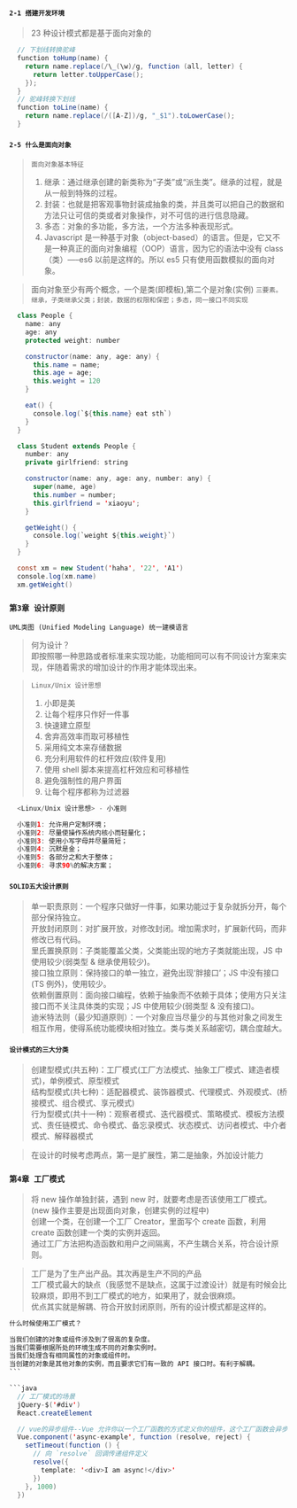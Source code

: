 #### `2-1 搭建开发环境`

> 23 种设计模式都是基于面向对象的

```java
  // 下划线转换驼峰
  function toHump(name) {
    return name.replace(/\_(\w)/g, function (all, letter) {
      return letter.toUpperCase();
    });
  }
  // 驼峰转换下划线
  function toLine(name) {
    return name.replace(/([A-Z])/g, "_$1").toLowerCase();
  }
```

#### `2-5 什么是面向对象`

> `面向对象基本特征`<br />
>
> 1. 继承：通过继承创建的新类称为“子类”或“派生类”。继承的过程，就是从一般到特殊的过程。<br />
> 2. 封装：也就是把客观事物封装成抽象的类，并且类可以把自己的数据和方法只让可信的类或者对象操作，对不可信的进行信息隐藏。<br />
> 3. 多态：对象的多功能，多方法，一个方法多种表现形式。<br />
> 4. Javascript 是一种基于对象（object-based）的语言。但是，它又不是一种真正的面向对象编程（OOP）语言，因为它的语法中没有 class（类）—–es6 以前是这样的。所以 es5 只有使用函数模拟的面向对象。

> 面向对象至少有两个概念，一个是类(即模板),第二个是对象(实例)
> `三要素。继承，子类继承父类；封装，数据的权限和保密；多态，同一接口不同实现`

```java
  class People {
    name: any
    age: any
    protected weight: number

    constructor(name: any, age: any) {
      this.name = name;
      this.age = age;
      this.weight = 120
    }

    eat() {
      console.log(`${this.name} eat sth`)
    }
  }

  class Student extends People {
    number: any
    private girlfriend: string

    constructor(name: any, age: any, number: any) {
      super(name, age)
      this.number = number;
      this.girlfriend = 'xiaoyu';
    }

    getWeight() {
      console.log(`weight ${this.weight}`)
    }
  }

  const xm = new Student('haha', '22', 'A1')
  console.log(xm.name)
  xm.getWeight()
```

### `第3章 设计原则`

`UML类图 (Unified Modeling Language) 统一建模语言`

> 何为设计？<br />
> 即按照哪一种思路或者标准来实现功能，功能相同可以有不同设计方案来实现，伴随着需求的增加设计的作用才能体现出来。

> `Linux/Unix 设计思想`<br />
>
> 1. 小即是美 <br />
> 2. 让每个程序只作好一件事 <br />
> 3. 快速建立原型 <br />
> 4. 舍弃高效率而取可移植性 <br />
> 5. 采用纯文本来存储数据 <br />
> 6. 充分利用软件的杠杆效应(软件复用) <br />
> 7. 使用 shell 脚本来提高杠杆效应和可移植性 <br />
> 8. 避免强制性的用户界面 <br />
> 9. 让每个程序都称为过滤器 <br />

```java
  <Linux/Unix 设计思想> - 小准则

  小准则1: 允许用户定制环境；
  小准则2: 尽量使操作系统内核小而轻量化；
  小准则3: 使用小写字母并尽量简短；
  小准则4: 沉默是金；
  小准则5: 各部分之和大于整体；
  小准则6: 寻求90%的解决方案；
```

#### `SOLID五大设计原则`

> 单一职责原则：一个程序只做好一件事，如果功能过于复杂就拆分开，每个部分保持独立。<br />
> 开放封闭原则：对扩展开放，对修改封闭。增加需求时，扩展新代码，而非修改已有代码。<br />
> 里氏置换原则：子类能覆盖父类，父类能出现的地方子类就能出现，JS 中使用较少(弱类型 & 继承使用较少)。<br />
> 接口独立原则：保持接口的单一独立，避免出现‘胖接口’；JS 中没有接口(TS 例外)，使用较少。<br />
> 依赖倒置原则：面向接口编程，依赖于抽象而不依赖于具体；使用方只关注接口而不关注具体类的实现；JS 中使用较少(弱类型 & 没有接口)。<br />
> 迪米特法则（最少知道原则）：一个对象应当尽量少的与其他对象之间发生相互作用，使得系统功能模块相对独立。类与类关系越密切，耦合度越大。

#### `设计模式的三大分类`

> 创建型模式(共五种)：工厂模式(工厂方法模式、抽象工厂模式、建造者模式)，单例模式、原型模式 <br />
> 结构型模式(共七种)：适配器模式、装饰器模式、代理模式、外观模式、(桥接模式、组合模式、享元模式) <br />
> 行为型模式(共十一种)：观察者模式、迭代器模式、策略模式、模板方法模式、责任链模式、命令模式、备忘录模式、状态模式、访问者模式、中介者模式、解释器模式

> 在设计的时候考虑两点，第一是扩展性，第二是抽象，外加设计能力 <br />

### `第4章 工厂模式`

> 将 new 操作单独封装，遇到 new 时，就要考虑是否该使用工厂模式。(new 操作主要是出现面向对象，创建实例的过程中) <br />
> 创建一个类，在创建一个工厂 Creator，里面写个 create 函数，利用 create 函数创建一个类的实例并返回。<br />
> 通过工厂方法把构造函数和用户之间隔离，不产生耦合关系，符合设计原则。<br />

> 工厂是为了生产出产品。其次再是生产不同的产品 <br />
> 工厂模式最大的缺点（我感觉不是缺点，这属于过渡设计）就是有时候会比较麻烦，即用不到工厂模式的地方，如果用了，就会很麻烦。<br />
> 优点其实就是解耦、符合开放封闭原则，所有的设计模式都是这样的。

````java
什么时候使用工厂模式？

当我们创建的对象或组件涉及到了很高的复杂度。
当我们需要根据所处的环境生成不同的对象实例时。
当我们处理含有相同属性的对象或组件时。
当创建的对象是其他对象的实例，而且要求它们有一致的 API 接口时。有利于解耦。
```

```java
  // 工厂模式的场景
  jQuery-$('#div')
  React.createElement

  // vue的异步组件--Vue 允许你以一个工厂函数的方式定义你的组件，这个工厂函数会异步解析你的组件定义。
  Vue.component('async-example', function (resolve, reject) {
    setTimeout(function () {
      // 向 `resolve` 回调传递组件定义
      resolve({
        template: '<div>I am async!</div>'
      })
    }, 1000)
  })
````
